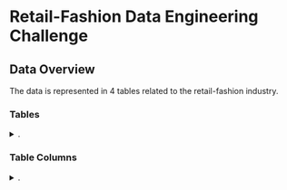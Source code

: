 # Retail-Fashion Data Engineering Challenge

## Data Overview

The data is represented in 4 tables related to the retail-fashion industry.


### Tables
<details closed><summary>.</summary>

1. **transac.parquet**: Represents each sale that occurred for each SKU item.
2. **pos.parquet**: Represents the stores for a particular client, whether they are active or not, and their features.
3. **sku.parquet**: Represents the association from SKU to AC.
4. **ac.parquet**: Represents the features and hierarchy of each AC.
</details>

### Table Columns
<details closed><summary>.</summary>

#### **transac.parquet**
- **sku**: Item reference.
- **pos**: Store where it was sold.
- **date**: Date of the transaction.
- **country**: Store country.
- **qty**: Number of items sold in that transaction.
- **item_prediscount_price**: Item's original price.
- **item_selling_price**: Item's sold price.
- **currency**: Currency used for the transaction.

#### **pos.parquet**
- **pos**: Store name.
- **category**: Store type.
- **address**: Store physical address.
- **country**: Country where the store is located.
- **cluster**: Group to which the store belongs.
- **geographical_cluster**: Geographical group to which the store belongs.
- **max_storage_unit_capacity_sku**: Storage capacity per each item reference.
- **is_active**: 0 or 1, where 1 identifies the store is active and 0 identifies it is not active anymore.
- **city**: City where the store is located.

#### **sku.parquet**
- **sku**: Item reference denominated by Article-Size.
- **ac**: Article-Color reference (without size).
- **size**: Item size (e.g., 36, 38, 40, M, L, XXL, etc.).

#### **ac.parquet**
- **ac**: Article-Color reference.
- **color**: Item's main color.
- **gender**: Male | Female | Unisex.
- **material**: Main material used.
- **collection**: Winter or the season of the year it was launched.
- **article**: Article reference without color or size.
- **family_old**: Older denomination for the family.
- **family2_old**: Older denomination of family2.
- **family**: Family name to which the article belongs.
- **family2**: Family2 name to which the article belongs.
- **attributes**: Item attributes.
- **replaced_ac**: Old AC reference the current AC reference is replacing.
- **marketing_rate**: Scale from 1 to 4 (currently not in use).
- **is_active**: 0 or 1, where 1 identifies the AC is active and 0 identifies it is not active anymore.
- **article_color**: Article reference with color.
- **image**: Item image.
- **leadtime_prod_w**: Item production information.
<details closed><summary>.</summary>

<details closed><summary>.</summary>

## Test Goal
</details>
From these 4 tables, create a pipeline of data cleaning and transformation, where we expect the following outcome:

### Outcome Columns
</details>

- **ds**: Date.
- **unique_id**: AC reference.
- **y**: Quantity of articles sold.
- **season**: Season (Winter/Summer) it was sold and the year, e.g., **2023SS**.
- **sales_season**: Boolean (Was it sold during the sales season or not). Sales Seasons: June 01 - July 15 | January 01 - February 15 | Black Friday.
- **actual_season**: Season it was launched, e.g., unique values: ['WINTER', 'SPRING', 'SUMMER', 'AUTUMN'].
- **iscovid**: Boolean (1 if sold during the COVID season, 0 if not).
- **is_pub_holidays**: Boolean (1 if sale happened during a public holiday, 0 if not). Note: Sales happened in France.
- **color**: Main color of the AC reference.
- **item_value__w**: Average original price for the corresponding week (per AC).
- **nopendays**: Average number of open days the stores were open during that week (Note: Not every store will sell the same ACs, so it corresponds to the stores selling the current AC).
- **is_active**: Boolean (Current identifier if AC is active or not).
- **discount_perc**: Average sale discount for that current week (per AC).
- **gender**: Male | Female | Unisex.
- **family**: Family name to which the AC belongs.
- **family2**: Family2 name to which the AC belongs.
- **article**: Article reference to which the AC belongs.

<details closed><summary>.</summary>

### Outcome Format

</details>

#### Table

| Idx | Column           | Non-Null Count | Dtype          |
|-----|------------------|----------------|----------------|
| 0   | ds               | 117988 non-null| datetime64[ns] |
| 1   | unique_id        | 117988 non-null| object         |
| 2   | y                | 117988 non-null| float64        |
| 3   | season           | 117988 non-null| object         |
| 4   | sales_season     | 117988 non-null| int64          |
| 5   | actual_season    | 117988 non-null| object         |
| 6   | iscovid          | 117988 non-null| int64          |
| 7   | is_pub_holidays  | 117988 non-null| int64          |
| 8   | color            | 117988 non-null| object         |
| 9   | item_value__w    | 117988 non-null| float32        |
| 10  | nopendays        | 117988 non-null| float64        |
| 12  | is_active        | 117988 non-null| int64          |
| 13  | discount_perc    | 117988 non-null| float32        |
| 14  | gender           | 117988 non-null| object         |
| 15  | family           | 117988 non-null| object         |
| 16  | family2          | 117988 non-null| object         |
| 17  | article          | 117988 non-null| object         |

<details closed><summary>.</summary>

### Sampling

</details>

The rows should be resampled by week on a Monday.

**Example:**

- **original_dates** = ['2023-06-05', '2023-06-06', '2023-06-07', '2023-06-08', '2023-06-09', '2023-06-10', '2023-06-11']
- **resampled_date** = '2023-06-05'

<details closed><summary>.</summary>

<details closed><summary>.</summary>

# Code Evaluation

</details>

### Code Quality
</details>

- Write clean, readable, and well-structured code.
- Follow Python best practices and PEP 8 standards.
- Use meaningful variable and function names to enhance code readability.
<details closed><summary>.</summary>

### Modular Design
</details>

- Divide the code into well-defined functions and/or classes.
- Ensure that each function or class has a single responsibility and is reusable.
- Avoid hard-coding values. Instead, use parameters or configuration files.
<details closed><summary>.</summary>

### Documentation
</details>

- Include comments and docstrings to explain the logic, input, and output of functions or classes.
- Provide a README file explaining the approach, assumptions, and how to run the code.
- Document any dependencies or libraries used.
<details closed><summary>.</summary>

### Error Handling
</details>
- Include proper error handling and logging to manage unexpected issues.
- Handle missing data or incorrect data types gracefully.
<details closed><summary>.</summary>

## Efficiency and Performance
</details>
- Consider the computational efficiency of your solution. Optimize where possible to handle large datasets.
- Provide an analysis of time complexity or profiling results if there are performance concerns.

<details closed><summary>.</summary>

<details closed><summary>.</summary>
